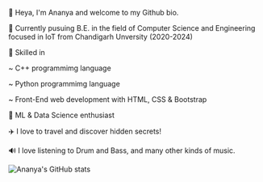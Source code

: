 👋 Heya, I'm Ananya and welcome to my Github bio.

📖 Currently pusuing B.E. in the field of Computer Science and Engineering focused in IoT from Chandigarh Unversity (2020-2024)

🦄 Skilled in 

~ C++ programmimg language

~ Python programmimg language

~ Front-End web development with HTML, CSS & Bootstrap
 
🤩 ML & Data Science enthusiast

✈️ I love to travel and discover hidden secrets!

🔊 I love listening to Drum and Bass, and many other kinds of music.


![Ananya's GitHub stats](https://github-readme-stats.vercel.app/api?username=Ananya0909&show_icons=true&theme=radical)
